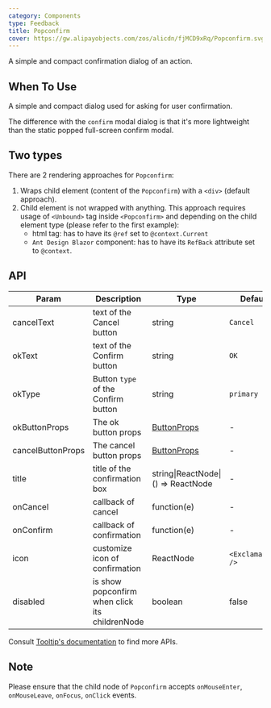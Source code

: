 ```yaml
---
category: Components
type: Feedback
title: Popconfirm
cover: https://gw.alipayobjects.com/zos/alicdn/fjMCD9xRq/Popconfirm.svg
---
```


A simple and compact confirmation dialog of an action.

## When To Use

A simple and compact dialog used for asking for user confirmation.

The difference with the `confirm` modal dialog is that it's more lightweight than the static popped full-screen confirm modal.

## Two types

There are 2 rendering approaches for `Popconfirm`:  
1. Wraps child element (content of the `Popconfirm`) with a `<div>` (default approach).
2. Child element is not wrapped with anything. This approach requires usage of `<Unbound>` tag inside `<Popconfirm>` and depending on the child element type (please refer to the first example):
   - html tag: has to have its `@ref` set to `@context.Current` 
   - `Ant Design Blazor` component: has to have its `RefBack` attribute set to `@context`.
   
## API

| Param | Description | Type | Default value |
| --- | --- | --- | --- |
| cancelText | text of the Cancel button | string | `Cancel` |
| okText | text of the Confirm button | string | `OK` |
| okType | Button `type` of the Confirm button | string | `primary` |
| okButtonProps | The ok button props | [ButtonProps](/components/button/#API) | - |
| cancelButtonProps | The cancel button props | [ButtonProps](/components/button/#API) | - |
| title | title of the confirmation box | string\|ReactNode\|() => ReactNode | - |
| onCancel | callback of cancel | function(e) | - |
| onConfirm | callback of confirmation | function(e) | - |
| icon | customize icon of confirmation | ReactNode | `<ExclamationCircle />` |
| disabled | is show popconfirm when click its childrenNode | boolean | false |

Consult [Tooltip's documentation](/components/tooltip/#API) to find more APIs.

## Note

Please ensure that the child node of `Popconfirm` accepts `onMouseEnter`, `onMouseLeave`, `onFocus`, `onClick` events.
